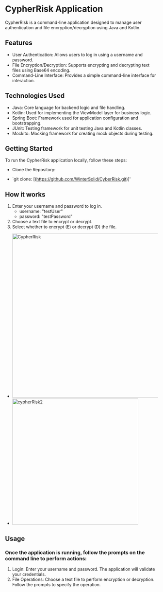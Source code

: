 # CypherRisk Application

CypherRisk is a command-line application designed to manage user authentication and file encryption/decryption using Java and Kotlin.

## Features

- User Authentication: Allows users to log in using a username and password.
- File Encryption/Decryption: Supports encrypting and decrypting text files using Base64 encoding.
- Command-Line Interface: Provides a simple command-line interface for interaction.
  
## Technologies Used

- Java: Core language for backend logic and file handling.
- Kotlin: Used for implementing the ViewModel layer for business logic.
- Spring Boot: Framework used for application configuration and bootstrapping.
- JUnit: Testing framework for unit testing Java and Kotlin classes.
- Mockito: Mocking framework for creating mock objects during testing.

## Getting Started

To run the CypherRisk application locally, follow these steps:

- Clone the Repository:


- `git clone: [(https://github.com/WinterSolid/CyberRisk.git)]'


## How it works 

1. Enter your username and password to log in.
   - username: "testUser"
   - password: "testPassword"
3. Choose a text file to encrypt or decrypt.
4. Select whether to encrypt (E) or decrypt (D) the file.
  - <img width="540" alt="CypherRisk" src="https://github.com/WinterSolid/CyberRisk/assets/58896705/9e0a989b-b0de-4775-8f35-251ca094be8a">
  - <img width="415" alt="cypherRisk2" src="https://github.com/WinterSolid/CyberRisk/assets/58896705/0aaf9e5e-f2ad-4133-8bb6-950ad5b21512">



## Usage

### Once the application is running, follow the prompts on the command line to perform actions:

1. Login: Enter your username and password. The application will validate your credentials.
2. File Operations: Choose a text file to perform encryption or decryption. Follow the prompts to specify the operation.

